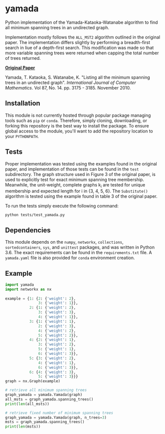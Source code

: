 # yamada
Python implementation of the Yamada-Kataoka-Watanabe algorithm to find all minimum spanning trees in an undirected graph.

Implementation mostly follows the `ALL_MST2` algorithm outlined in the original paper. The implementation differs slightly by performing a breadth-first search in liue of a depth-first search. This modification was made so that more variable spanning trees were returned when capping the total number of trees returned.

[**Original Paper**](http://www.nda.ac.jp/~yamada/paper/enum-mst.pdf)

Yamada, T. Kataoka, S. Watanabe, K. "Listing all the minimum spanning trees in an undirected graph". *International Journal of Computer Mathematics*. Vol 87, No. 14. pp. 3175 - 3185. November 2010.
 
## Installation
This module is not currently hosted through popular package managing tools such as `pip` or `conda`. Therefore, simply cloning, downloading, or forking this repository is the best way to install the package. To ensure global access to the module, you'll want to add the repository location to your `PYTHONPATH`.
 
## Tests
Proper implementation was tested using the examples found in the original paper, and implementation of those tests can be found in the `test` subdirectory. The graph structure used in Figure 3 of the original paper, is used to explicitly test for exact minimum spanning tree membership. Meanwhile, the unit-weight, complete graphs k<sub>i</sub> are tested for unique membership and expected length for i in {3, 4, 5, 6}. The `Substitute()` algorithm is tested using the example found in table 3 of the original paper.
 
 To run the tests simply execute the following command:
 
 ```
 python tests/test_yamada.py
 ```
 
## Dependencies
 
This module depends on the `numpy`, `networkx`, `collections`, `sortedcontainers`, `sys`, and `unittest` packages, and was written in Python 3.6. The exact requirements can be found in the `requirements.txt` file. A `yamada.yaml` file is also provided for `conda` environment creation.
 
## Example
```Python
import yamada
import networkx as nx
 
example = {1: {2: {'weight': 2},
               3: {'weight': 1}},
           2: {1: {'weight': 2},
               3: {'weight': 3},
               4: {'weight': 1}},
           3: {1: {'weight': 1},
               2: {'weight': 3},
               4: {'weight': 2},
               5: {'weight': 2}},
           4: {2: {'weight': 1},
               3: {'weight': 2},
               5: {'weight': 1},
               6: {'weight': 3}},
           5: {3: {'weight': 2},
               4: {'weight': 1},
               6: {'weight': 3}},
           6: {4: {'weight': 3},
               5: {'weight': 3}}}
graph = nx.Graph(example)

# retrieve all minimum spanning trees 
graph_yamada = yamada.Yamada(graph)
all_msts = graph_yamada.spanning_trees()
print(len(all_msts))

# retrieve fixed number of minimum spanning trees
graph_yamada = yamada.Yamada(graph, n_trees=3)
msts = graph_yamada.spanning_trees()
print(len(msts))
 ```

